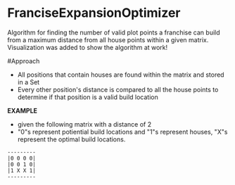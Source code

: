 # FranciseExpansionOptimizer
Algorithm for finding the number of valid plot points a franchise can build from a maximum distance from all house points within a given matrix.
Visualization was added to show the algorithm at work!

#Approach

- All positions that contain houses are found within the matrix and stored in a Set
- Every other position's distance is compared to all the house points to determine if that position is a valid build location


**EXAMPLE**

- given the following matrix with a distance of 2
- "0"s represent potiential build locations and "1"s represent houses, "X"s represent the optimal build locations.

```
---------
|0 0 0 0|
|0 0 1 0|
|1 X X 1|
---------
```
